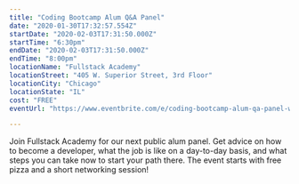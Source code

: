 ```yaml
---
title: "Coding Bootcamp Alum Q&A Panel"
date: "2020-01-30T17:32:57.554Z"
startDate: "2020-02-03T17:31:50.000Z"
startTime: "6:30pm"
endDate: "2020-02-03T17:31:50.000Z"
endTime: "8:00pm"
locationName: "Fullstack Academy"
locationStreet: "405 W. Superior Street, 3rd Floor"
locationCity: "Chicago"
locationState: "IL"
cost: "FREE"
eventUrl: "https://www.eventbrite.com/e/coding-bootcamp-alum-qa-panel-with-fullstack-academy-and-grace-hopper-track-grads-chicago-tickets-83754968365"

---
```


Join Fullstack Academy for our next public alum panel. Get advice on how to become a developer, what the job is like on a day-to-day basis, and what steps you can take now to start your path there. The event starts with free pizza and a short networking session!

